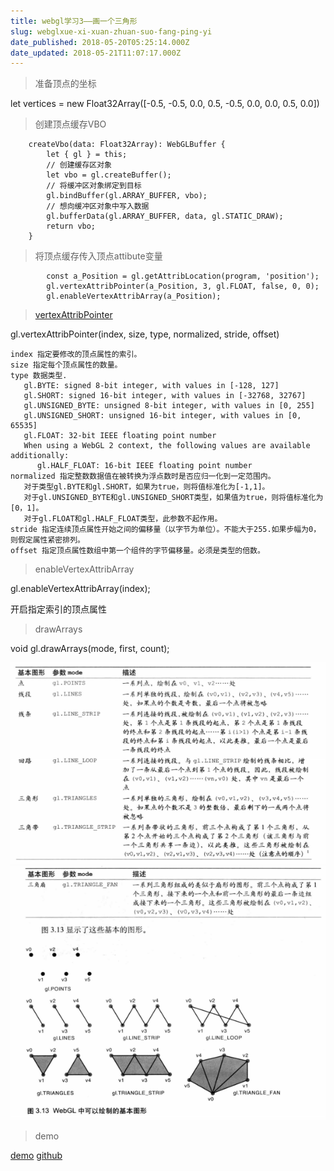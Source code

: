 ```yaml
---
title: webgl学习3——画一个三角形
slug: webglxue-xi-xuan-zhuan-suo-fang-ping-yi
date_published: 2018-05-20T05:25:14.000Z
date_updated: 2018-05-21T11:07:17.000Z
---
```


> 准备顶点的坐标

let vertices = new Float32Array([-0.5, -0.5, 0.0, 0.5, -0.5, 0.0, 0.0, 0.5, 0.0])

> 创建顶点缓存VBO

        createVbo(data: Float32Array): WebGLBuffer {
            let { gl } = this;
            // 创建缓存区对象
            let vbo = gl.createBuffer();
            // 将缓冲区对象绑定到目标
            gl.bindBuffer(gl.ARRAY_BUFFER, vbo);
            // 想向缓冲区对象中写入数据
            gl.bufferData(gl.ARRAY_BUFFER, data, gl.STATIC_DRAW);
            return vbo;
        }
    

> 将顶点缓存传入顶点attibute变量

            const a_Position = gl.getAttribLocation(program, 'position');
            gl.vertexAttribPointer(a_Position, 3, gl.FLOAT, false, 0, 0);
            gl.enableVertexAttribArray(a_Position);
    

> [vertexAttribPointer](https://developer.mozilla.org/en-US/docs/Web/API/WebGLRenderingContext/vertexAttribPointer)

gl.vertexAttribPointer(index, size, type, normalized, stride, offset)

    index 指定要修改的顶点属性的索引。
    size 指定每个顶点属性的数量。
    type 数据类型.
       gl.BYTE: signed 8-bit integer, with values in [-128, 127]
       gl.SHORT: signed 16-bit integer, with values in [-32768, 32767]
       gl.UNSIGNED_BYTE: unsigned 8-bit integer, with values in [0, 255]
       gl.UNSIGNED_SHORT: unsigned 16-bit integer, with values in [0, 65535]
       gl.FLOAT: 32-bit IEEE floating point number
       When using a WebGL 2 context, the following values are available additionally:
          gl.HALF_FLOAT: 16-bit IEEE floating point number
    normalized 指定整数数据值在被转换为浮点数时是否应归一化到一定范围内。
       对于类型gl.BYTE和gl.SHORT，如果为true，则将值标准化为[-1,1]。
       对于gl.UNSIGNED_BYTE和gl.UNSIGNED_SHORT类型，如果值为true，则将值标准化为[0，1]。
       对于gl.FLOAT和gl.HALF_FLOAT类型，此参数不起作用。
    stride 指定连续顶点属性开始之间的偏移量（以字节为单位）。不能大于255.如果步幅为0，则假定属性紧密排列。
    offset 指定顶点属性数组中第一个组件的字节偏移量。必须是类型的倍数。
    

> enableVertexAttribArray

gl.enableVertexAttribArray(index);

开启指定索引的顶点属性

> drawArrays

void gl.drawArrays(mode, first, count);

![](/source/images/2018/05/1.png)
![](/source/images/2018/05/2.png)

> demo

[demo](http://dadigua.oss-cn-shenzhen.aliyuncs.com/webgl-learn/demo2/deploy/index.html)
[github](https://github.com/laopo001/webgl-learn/tree/master/src/demo2)
